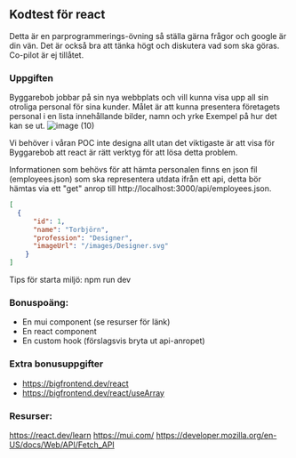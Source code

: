 ## Kodtest för react

Detta är en parprogrammerings-övning så ställa gärna frågor och google är din vän. Det är också bra att tänka högt och diskutera vad som ska göras.
Co-pilot är ej tillåtet.


### Uppgiften
Byggarebob jobbar på sin nya webbplats och vill kunna visa upp all sin otroliga personal för sina kunder.
Målet är att kunna presentera företagets personal i en lista innehållande bilder, namn och yrke
Exempel på hur det kan se ut.
![image (10)](https://user-images.githubusercontent.com/8349939/227497747-3fa1c49e-cbac-4c1f-bf3d-e85845f97c57.png)

Vi behöver i våran POC inte designa allt utan det viktigaste är att visa för Byggarebob att react är rätt verktyg
för att lösa detta problem.

Informationen som behövs för att hämta personalen finns en json fil (employees.json) som ska representera utdata ifrån 
ett api, detta bör hämtas via ett "get" anrop till http://localhost:3000/api/employees.json.
```json
[
  {
      "id": 1,
      "name": "Torbjörn",
      "profession": "Designer",
      "imageUrl": "/images/Designer.svg"
    }
]
```

Tips för starta miljö:
npm run dev


### Bonuspoäng:
 - En mui component (se resurser för länk)
 - En react component
 - En custom hook (förslagsvis bryta ut api-anropet)

### Extra bonusuppgifter
- https://bigfrontend.dev/react
- https://bigfrontend.dev/react/useArray


### Resurser:
https://react.dev/learn
https://mui.com/
https://developer.mozilla.org/en-US/docs/Web/API/Fetch_API
